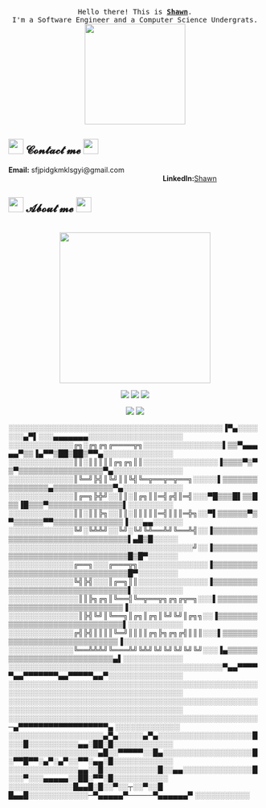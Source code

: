 <body>
<p align="center">
  <br>
  <samp>
    Hello there! This is <b><a rel="nofollow noopener noreferrer" target="_blank" href="https://xiaosanchez.github.io/">Shawn</a></b>.
    <br>I'm a Software Engineer and a Computer Science Undergrats.<br>
</samp>
  <img src="https://media4.giphy.com/media/pt0EKLDJmVvlS/giphy.gif?cid=ecf05e47mccx6hkl826aybijpq3g80yzuvps2qhr8wnaolm0&rid=giphy.gif&ct=g" width="200"/>
</p>
<h2 align="left">
<img src="http://pic.962.net/up/2016-8/20168111044246203.gif" height="30px" length="30px">
𝓒𝓸𝓷𝓽𝓪𝓬𝓽 𝓶𝓮
<img src="http://pic.962.net/up/2016-8/20168111044246203.gif" height="30px" length="30px">
</h2>
    <p>
      <b>Email:</b> sfjpidgkmklsgyi@gmail.com
     &nbsp;&nbsp;&nbsp;&nbsp;&nbsp;&nbsp;&nbsp;&nbsp;&nbsp;&nbsp;&nbsp;&nbsp;&nbsp;&nbsp;&nbsp;&nbsp;&nbsp;&nbsp;&nbsp;&nbsp;&nbsp;&nbsp;&nbsp;&nbsp;&nbsp;&nbsp;&nbsp;&nbsp;&nbsp;&nbsp;&nbsp;&nbsp;&nbsp;&nbsp;&nbsp;&nbsp;&nbsp;&nbsp;&nbsp;&nbsp;&nbsp;&nbsp;&nbsp;&nbsp;&nbsp;&nbsp;&nbsp;&nbsp;&nbsp;&nbsp;&nbsp;&nbsp;&nbsp;&nbsp;&nbsp;&nbsp;&nbsp;&nbsp;&nbsp;&nbsp;&nbsp;&nbsp;&nbsp;&nbsp;&nbsp;&nbsp;&nbsp;&nbsp;&nbsp;&nbsp;&nbsp;&nbsp;&nbsp;&nbsp;&nbsp;&nbsp;&nbsp;
      <b>LinkedIn:</b><a href="https://www.linkedin.com/in/shawn-c-23a1a5239/">Shawn</a>
    </p>
    <h2 align="left">
    <img src="http://pic.962.net/up/2016-8/20168111044246203.gif" height="30px" length="30px">
    𝓐𝓫𝓸𝓾𝓽 𝓶𝓮
    <img src="http://pic.962.net/up/2016-8/20168111044246203.gif" height="30px" length="30px">
    </h2>
    <br>
    <div align="center">
        <img src="https://github.com/SP-XD/SP-XD/blob/main/images/this_page_is.gif?raw=true" width="300" />
    </div>
    <p align="center">
        <a href="https://xiaosanchez.github.io/" target="_blank"><img src="https://img.shields.io/website?url=https%3A%2F%2Fxiaosanchez.github.io%2F" /></a>
        <a href="#" target="_blank"><img src="https://img.shields.io/pingpong/status/sp_2e80bc00b6054faeb2b87e2464be337e" /></a>
        <a href="#" target="_blank"><img src="https://img.shields.io/mozilla-observatory/grade/github.com?publish" /></a>
    </p>
    <p align="center">
        <a href="https://github.com/XiaoSanchez/XiaoSanchez" target="_blank"><img src="https://img.shields.io/github/followers/XiaoSanchez?style=social" /></a>
        <a href="https://github.com/XiaoSanchez/XiaoSanchez" target="_blank"><img src="https://img.shields.io/github/stars/XiaoSanchez?style=social" /></a>
    </p>
    <p>
░░░░░░░░░░░░░░░░░░░░░░░░░░░░░░░░░░░░░░░░░░░▐▀▄░░░░░░░▄▀▌░░░▄▄▄▄▄▄▄░░░░░░░░░░░░░░░░░░░
░░░░░░░░░░░░░╔╗░╔╗╔╗╔════╦╗░░░░░░░░░░░░░░░░▌▒▒▀▄▄▄▄▄▀▒▒▐▄▀▀▒██▒██▒▀▀▄░░░░░░░░░░░░░░
░░░░░░░░░░░░░║║░║║║║║╔╗╔╗║║░░░░░░░░░░░░░░░▐▒▒▒▒▀▒▀▒▀▒▒▒▒▒▒▒▒▒▒▒▒▒▒▒▒▒▀▄░░░░░░░░░░░░░░
░░░░░░░░░░░░░║╚═╝╠╣║╚╝║║╚╣╚═╦══╦═╦══╗░░░░░▌▒▒▒▒▒▒▒▒▒▒▒▒▒▒▒▄▒▒▒▒▒▒▒▒▒▒▒▒▀▄░░░░░░░░░░░░
░░░░░░░░░░░░░║╔═╗╠╬╝░░║║░║╔╗║║═╣╔╣║═╣░░░▀█▒▒▒█▌▒▒█▒▒▐█▒▒▒▀▒▒▒▒▒▒▒▒▒▒▒▒▒▒▒▌░░░░░░░░░
░░░░░░░░░░░░░║║░║║╠╗░░║║░║║║║║═╣║║║═╬╗░░▀▌▒▒▒▒▒▒▀▒▀▒▒▒▒▒▒▀▀▒▒▒▒▒▒▒▒▒▒▒▒▒▒▐░░░▄▄░░░░░░
░░░░░░░░░░░░░╚╝░╚╩╩╝░░╚╝░╚╝╚╩══╩╝╚══╩╣░░▐▒▒▒▒▒▒▒▒▒▒▒▒▒▒▒▒▒▒▒▒▒▒▒▒▒▒▒▒▒▒▒▒▒▌▄█▒█░░░░░
░░░░░░░░░░░░░░░░░░░░░░░░░░░░░░░░░░░░░╝░░▐▒▒▒▒▒▒▒▒▒▒▒▒▒▒▒▒▒▒▒▒▒▒▒▒▒▒▒▒▒▒▒▒▒█▒█▀░░░░░░
░░░░░░░░░░░░░╔══╗░░░╔═══╦╗░░░░░░░░░░░░░░▐▒▒▒▒▒▒▒▒▒▒▒▒▒▒▒▒▒▒▒▒▒▒▒▒▒▒▒▒▒▒▒▒▒█▀░░░░░░░░
░░░░░░░░░░░░░╚╣╠╣░░░║╔═╗║║░░░░░░░░░░░░░░▐▒▒▒▒▒▒▒▒▒▒▒▒▒▒▒▒▒▒▒▒▒▒▒▒▒▒▒▒▒▒▒▒▒▌░░░░░░░░░░
░░░░░░░░░░░░░░║║╠╗╔╗║╚══╣╚═╦══╦╗╔╗╔╦═╗░░░▌▒▒▒▒▒▒▒▒▒▒▒▒▒▒▒▒▒▒▒▒▒▒▒▒▒▒▒▒▒▒▒▐░░░░░░░░░░░
░░░░░░░░░░░░░░║╠╣╚╝║╚══╗║╔╗║╔╗║╚╝╚╝║╔╗╗░░▐▒▒▒▒▒▒▒▒▒▒▒▒▒▒▒▒▒▒▒▒▒▒▒▒▒▒▒▒▒▒▒▌░░░░░░░░░░░
░░░░░░░░░░░░░╔╣╠╣║║║║╚═╝║║║║╔╗╠╗╔╗╔╣║║║░░░▌▒▒▒▒▒▒▒▒▒▒▒▒▒▒▒▒▒▒▒▒▒▒▒▒▒▒▒▒▒▐░░░░░░░░░░░░
░░░░░░░░░░░░░╚══╩╩╩╝╚═══╩╝╚╩╝╚╝╚╝╚╝╚╝╚╝░░░▐▄▒▒▒▒▒▒▒▒▒▒▒▒▒▒▒▒▒▒▒▒▒▒▒▒▒▒▒▄▌░░░░░░░░░░░░
░░░░░░░░░░░░░░░░░░░░░░░░░░░░░░░░░░░░░░░░░░░▀▄▄▀▀▀▀▀▄▄▀▀▀▀▀▀▀▄▄▀▀▀▀▀▄▄▀░░░░░░░░░░░░░░░
░░░░░░░░░░░░░░░░░░░░░░░░░░░░░░░░░░░░░░░░░░░░░░░░░░░░░░░░░░░░░░░░░░░░░░░░░░░░░░░░░░░░░
░░░░░░░░░░░░░░░░░░░░░░░░░░░░░░░░░░░░░░░░░░░░░░░░░░░░░░░░░░░░░░░░░░░░░░░░░░░░░░░░░░░░░
░░░░░░░░░░░░░░░░░░░░░░░░░░░░░░░░░░░░░░░░░░░░░░░░░░─▄▀▀▀▀▀▀▀▀▀▀▀▀▀▀▀▀▀▀▄ ░░░░░░░░░░░░░
░░░░░░░░░░░░░░░░░░░▄▀▄░░░░░▄▀▄░░░░░░░░░░░░░░░░░░░█░░░█░░░░░░░░░░▄▄░██░█░░░░░░░░░░░░
░░░░░░░░░░░░░░░░░░▄█░░▀▀▀▀▀░░█▄░░░░░░░░░░░░░░░░░░█░▀▀█▀▀░▄▀░▄▀░░▀▀░▄▄░█░░░░░░░░░░░░
░░░░░░░░░░░░░░▄▄░░█░░░░░░░░░░░█░░▄▄░░░░░░░░░░░░░░█░░░▀░░░▄▄▄▄▄░░██░▀▀░█░░░░░░░░░░░
░░░░░░░░░░░░░█▄▄█░█░░▀░░┬░░▀░░█ █▄▄█░░░░░░░░░░░░─▀▄▄▄▄▄▀─────▀▄▄▄▄▄▄▀ ░░░░░░░░░░░
</p>
</body>
